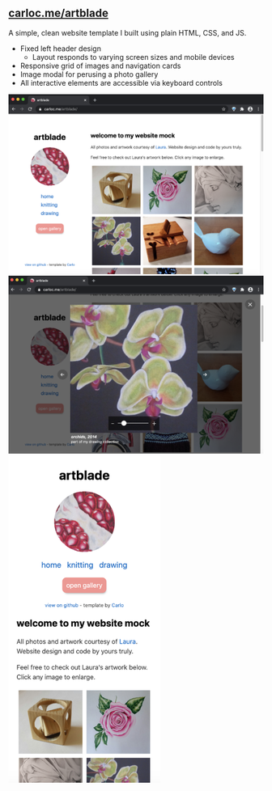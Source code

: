 ## [carloc.me/artblade](https://carloc.me/artblade)

A simple, clean website template I built using plain HTML, CSS, and JS.

- Fixed left header design
    - Layout responds to varying screen sizes and mobile devices
- Responsive grid of images and navigation cards
- Image modal for perusing a photo gallery
- All interactive elements are accessible via keyboard controls

<img width="700" src="img/demo-desktop.png">
<img width="700" src="img/demo-modal.png">
<img width="300" src="img/demo-mobile.png">